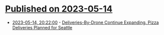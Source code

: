 # [Published on 2023-05-14](index.md)

* [2023-05-14, 20:22:00](https://tech.slashdot.org/story/23/05/14/2019254/deliveries-by-drone-continue-expanding-pizza-deliveries-planned-for-seattle?utm_source=rss1.0mainlinkanon&utm_medium=feed) - [Deliveries-By-Drone Continue Expanding.  Pizza Deliveries Planned for Seattle](https://tech.slashdot.org/story/23/05/14/2019254/deliveries-by-drone-continue-expanding-pizza-deliveries-planned-for-seattle?utm_source=rss1.0mainlinkanon&utm_medium=feed)
